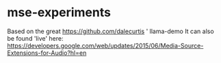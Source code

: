 # mse-experiments

Based on the great https://github.com/dalecurtis ' llama-demo
It can also be found 'live' here: https://developers.google.com/web/updates/2015/06/Media-Source-Extensions-for-Audio?hl=en
